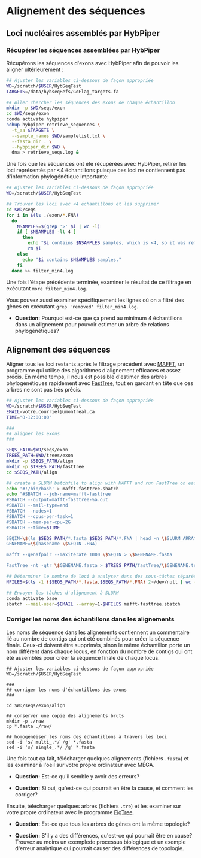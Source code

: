 # Alignement des séquences

## Loci nucléaires assemblés par HybPiper

### Récupérer les séquences assemblées par HybPiper

Récupérons les séquences d'exons avec HybPiper afin de pouvoir les 
aligner ultérieurement :
```bash
## Ajuster les variables ci-dessous de façon appropriée
WD=/scratch/$USER/HybSeqTest
TARGETS=/data/hybseqRefs/GoFlag_targets.fa

## Aller chercher les séquences des exons de chaque échantillon
mkdir -p $WD/seqs/exon
cd $WD/seqs/exon
conda activate hybpiper
nohup hybpiper retrieve_sequences \
  -t_aa $TARGETS \
  --sample_names $WD/samplelist.txt \
  --fasta_dir . \
  --hybpiper_dir $WD \
  dna > retrieve_seqs.log &

```

Une fois que les séquences ont été récupérées avec HybPiper, retirer les loci représentés 
par <4 échantillons puisque ces loci ne contiennent pas d'information phylogénétique importante:  
```bash
## Ajuster les variables ci-dessous de façon appropriée
WD=/scratch/$USER/HybSeqTest

## Trouver les loci avec <4 échantillons et les supprimer
cd $WD/seqs
for i in $(ls ./exon/*.FNA)
  do
    NSAMPLES=$(grep '>' $i | wc -l)
    if [ $NSAMPLES -lt 4 ]
      then
        echo "$i contains $NSAMPLES samples, which is <4, so it was removed!"
        rm $i
    else
	  echo "$i contains $NSAMPLES samples."
    fi
  done >> filter_min4.log

```

Une fois l'étape précédente terminée, examiner le résultat de ce filtrage en exécutant 
`more filter_min4.log`.

Vous pouvez aussi examiner spécifiquement les lignes où on a filtré des gènes en exécutant 
`grep 'removed' filter_min4.log`.

- **Question:** Pourquoi est-ce que ça prend au minimum 4 échantillons dans un alignement pour 
pouvoir estimer un arbre de relations phylogénétiques?


## Alignement des séquences

Aligner tous les loci restants après le filtrage précédent avec 
[MAFFT](https://mafft.cbrc.jp/alignment/software/algorithms/algorithms.html), un programme qui 
utilise des algorithmes d'alignement efficaces et assez précis. En même temps, il nous est possible 
d'estimer des arbres phylogénétiques rapidement avec 
[FastTree](http://www.microbesonline.org/fasttree/), tout en gardant en tête que ces arbres ne sont 
pas très précis.
```bash
## Ajuster les variables ci-dessous de façon appropriée
WD=/scratch/$USER/HybSeqTest
EMAIL=votre.courriel@umontreal.ca
TIME="0-12:00:00"

###
## aligner les exons
###

SEQS_PATH=$WD/seqs/exon
TREES_PATH=$WD/trees/exon
mkdir -p $SEQS_PATH/align
mkdir -p $TREES_PATH/fastTree
cd $SEQS_PATH/align

## create a SLURM batchfile to align with MAFFT and run FastTree on each locus in an array
echo '#!/bin/bash' > mafft-fasttree.sbatch
echo "#SBATCH --job-name=mafft-fasttree
#SBATCH --output=mafft-fasttree-%a.out
#SBATCH --mail-type=end
#SBATCH --nodes=1
#SBATCH --cpus-per-task=1
#SBATCH --mem-per-cpu=2G
#SBATCH --time=$TIME

SEQIN=\$(ls $SEQS_PATH/*.fasta $SEQS_PATH/*.FNA | head -n \$SLURM_ARRAY_TASK_ID | tail -1)
GENENAME=\$(basename \$SEQIN .FNA)

mafft --genafpair --maxiterate 1000 \$SEQIN > \$GENENAME.fasta

FastTree -nt -gtr \$GENENAME.fasta > $TREES_PATH/fastTree/\$GENENAME.tre" >> mafft-fasttree.sbatch

## Déterminer le nombre de loci à analyser dans des sous-tâches séparées de SLURM
NFILES=$(ls -1 {$SEQS_PATH/*.fasta,$SEQS_PATH/*.FNA} 2>/dev/null | wc -l)

## Envoyer les tâches d'alignement à SLURM
conda activate base
sbatch --mail-user=$EMAIL --array=1-$NFILES mafft-fasttree.sbatch

```

### Corriger les noms des échantillons dans les alignements

Les noms de séquence dans les alignements contiennent un commentaire lié au nombre de contigs qui 
ont été combinés pour créer la séquence finale. Ceux-ci doivent être supprimés, sinon le même 
échantillon porte un nom différent dans chaque locus, en fonction du nombre de contigs qui ont 
été assemblés pour créer la séquence finale de chaque locus.  
```
## Ajuster les variables ci-dessous de façon appropriée
WD=/scratch/$USER/HybSeqTest

###
## corriger les noms d'échantillons des exons
###

cd $WD/seqs/exon/align

## conserver une copie des alignements bruts
mkdir -p ./raw
cp *.fasta ./raw/

## homogénéiser les noms des échantillons à travers les loci
sed -i 's/ multi_.*/ /g' *.fasta
sed -i 's/ single_.*/ /g' *.fasta

```

Une fois tout ça fait, télécharger quelques alignements (fichiers `.fasta`) et les examiner à 
l'oeil sur votre propre ordinateur avec MEGA. 

- **Question:** Est-ce qu'il semble y avoir des erreurs? 

- **Question:** Si oui, qu'est-ce qui pourrait en être la cause, et comment les corriger?

Ensuite, télécharger quelques arbres (fichiers `.tre`) et les examiner sur votre propre ordinateur 
avec le programme [FigTree](http://tree.bio.ed.ac.uk/software/figtree/).

- **Question:** Est-ce que tous les arbres de gènes ont la même topologie?

- **Question:** S'il y a des différences, qu'est-ce qui pourrait être en cause? Trouvez au moins 
un exemplede processus biologique et un exemple d'erreur analytique qui pourrait causer des 
différences de topologie.
